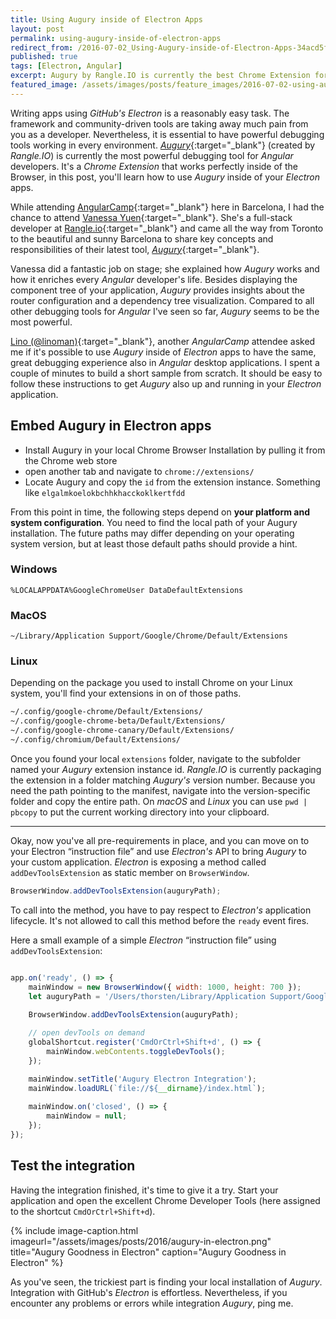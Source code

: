 ```yaml
---
title: Using Augury inside of Electron Apps
layout: post
permalink: using-augury-inside-of-electron-apps
redirect_from: /2016-07-02_Using-Augury-inside-of-Electron-Apps-34acd5f1a76d
published: true
tags: [Electron, Angular]
excerpt: Augury by Rangle.IO is currently the best Chrome Extension for debugging Angular apps. Learn how to debug Angular apps inside of Electron using Augury.
featured_image: /assets/images/posts/feature_images/2016-07-02-using-augury-inside-of-electron-apps.jpg
---
```


Writing apps using *GitHub's Electron* is a reasonably easy task. The framework and community-driven tools are taking away much pain from you as a developer. Nevertheless, it is essential to have powerful debugging tools working in every environment. [*Augury*](https://augury.rangle.io/){:target="_blank"} (created by *Rangle.IO*) is currently the most powerful debugging tool for *Angular* developers. It's a *Chrome Extension* that works perfectly inside of the Browser, in this post, you'll learn how to use *Augury* inside of your *Electron* apps.

While attending [AngularCamp](http://angularcamp.org){:target="_blank"} here in Barcelona, I had the chance to attend [Vanessa Yuen](https://twitter.com/vanessayuenn){:target="_blank"}. She's a full-stack developer at [Rangle.io](http://rangle.io/){:target="_blank"} and came all the way from Toronto to the beautiful and sunny Barcelona to share key concepts and responsibilities of their latest tool, [*Augury*](https://augury.rangle.io/){:target="_blank"}.

Vanessa did a fantastic job on stage; she explained how *Augury* works and how it enriches every *Angular* developer's life. Besides displaying the component tree of your application, *Augury* provides insights about the router configuration and a dependency tree visualization. Compared to all other debugging tools for *Angular* I've seen so far, *Augury* seems to be the most powerful.

[Lino (@linoman)](https://twitter.com/linoman){:target="_blank"}, another *AngularCamp* attendee asked me if it's possible to use *Augury* inside of *Electron* apps to have the same, great debugging experience also in *Angular* desktop applications. I spent a couple of minutes to build a short sample from scratch. It should be easy to follow these instructions to get *Augury* also up and running in your *Electron* application.

## Embed Augury in Electron apps

- Install Augury in your local Chrome Browser Installation by pulling it from the Chrome web store
- open another tab and navigate to `chrome://extensions/`
- Locate Augury and copy the `id` from the extension instance. Something like `elgalmkoelokbchhkhacckoklkertfdd`

From this point in time, the following steps depend on **your platform and system configuration**. You need to find the local path of your Augury installation. The future paths may differ depending on your operating system version, but at least those default paths should provide a hint.

### Windows

`%LOCALAPPDATA%GoogleChromeUser DataDefaultExtensions`

### MacOS

`~/Library/Application Support/Google/Chrome/Default/Extensions`

### Linux

Depending on the package you used to install Chrome on your Linux system, you'll find your extensions in on of those paths.

```bash
~/.config/google-chrome/Default/Extensions/  
~/.config/google-chrome-beta/Default/Extensions/
~/.config/google-chrome-canary/Default/Extensions/
~/.config/chromium/Default/Extensions/

```

Once you found your local `extensions` folder, navigate to the subfolder named your *Augury* extension instance id. *Rangle.IO* is currently packaging the extension in a folder matching *Augury's* version number. Because you need the path pointing to the manifest, navigate into the version-specific folder and copy the entire path. On *macOS* and *Linux* you can use `pwd | pbcopy` to put the current working directory into your clipboard.

----

Okay, now you've all pre-requirements in place, and you can move on to your Electron “instruction file” and use *Electron's* API to bring *Augury* to your custom application. *Electron* is exposing a method called `addDevToolsExtension` as static member on `BrowserWindow`.

```javascript
BrowserWindow.addDevToolsExtension(auguryPath);

```

To call into the method, you have to pay respect to *Electron's* application lifecycle. It's not allowed to call this method before the `ready` event fires.

Here a small example of a simple *Electron* “instruction file” using `addDevToolsExtension`:

```javascript

app.on('ready', () => {
    mainWindow = new BrowserWindow({ width: 1000, height: 700 });
    let auguryPath = '/Users/thorsten/Library/Application Support/Google/Chrome/Default/Extensions/abcdefghijklmnopqrs/1.0.3_0';
    
    BrowserWindow.addDevToolsExtension(auguryPath);

    // open devTools on demand
    globalShortcut.register('CmdOrCtrl+Shift+d', () => {
        mainWindow.webContents.toggleDevTools();
    });

    mainWindow.setTitle('Augury Electron Integration');
    mainWindow.loadURL(`file://${__dirname}/index.html`);
    
    mainWindow.on('closed', () => {
        mainWindow = null;
    });
});

```

## Test the integration

Having the integration finished, it's time to give it a try. Start your application and open the excellent Chrome Developer Tools (here assigned to the shortcut `CmdOrCtrl+Shift+d`).

{% include image-caption.html imageurl="/assets/images/posts/2016/augury-in-electron.png"
title="Augury Goodness in Electron" caption="Augury Goodness in Electron" %}

As you've seen, the trickiest part is finding your local installation of *Augury*. Integration with GitHub's *Electron* is effortless. Nevertheless, if you encounter any problems or errors while integration *Augury*, ping me.



